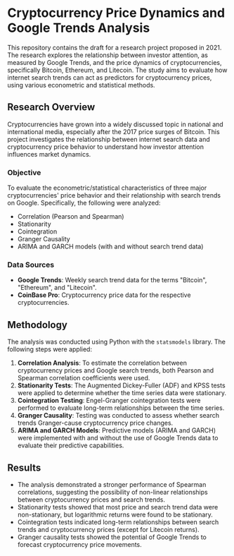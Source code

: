# Cryptocurrency Price Dynamics and Google Trends Analysis

This repository contains the draft for a research project proposed in 2021. The research explores the relationship between investor attention, as measured by Google Trends, and the price dynamics of cryptocurrencies, specifically Bitcoin, Ethereum, and Litecoin. The study aims to evaluate how internet search trends can act as predictors for cryptocurrency prices, using various econometric and statistical methods.

## Research Overview

Cryptocurrencies have grown into a widely discussed topic in national and international media, especially after the 2017 price surges of Bitcoin. This project investigates the relationship between internet search data and cryptocurrency price behavior to understand how investor attention influences market dynamics.

### Objective

To evaluate the econometric/statistical characteristics of three major cryptocurrencies' price behavior and their relationship with search trends on Google. Specifically, the following were analyzed:

- Correlation (Pearson and Spearman)
- Stationarity
- Cointegration
- Granger Causality
- ARIMA and GARCH models (with and without search trend data)

### Data Sources

- **Google Trends**: Weekly search trend data for the terms "Bitcoin", "Ethereum", and "Litecoin".
- **CoinBase Pro**: Cryptocurrency price data for the respective cryptocurrencies.

## Methodology

The analysis was conducted using Python with the `statsmodels` library. The following steps were applied:

1. **Correlation Analysis**: To estimate the correlation between cryptocurrency prices and Google search trends, both Pearson and Spearman correlation coefficients were used.
2. **Stationarity Tests**: The Augmented Dickey-Fuller (ADF) and KPSS tests were applied to determine whether the time series data were stationary.
3. **Cointegration Testing**: Engel-Granger cointegration tests were performed to evaluate long-term relationships between the time series.
4. **Granger Causality**: Testing was conducted to assess whether search trends Granger-cause cryptocurrency price changes.
5. **ARIMA and GARCH Models**: Predictive models (ARIMA and GARCH) were implemented with and without the use of Google Trends data to evaluate their predictive capabilities.

## Results

- The analysis demonstrated a stronger performance of Spearman correlations, suggesting the possibility of non-linear relationships between cryptocurrency prices and search trends.
- Stationarity tests showed that most price and search trend data were non-stationary, but logarithmic returns were found to be stationary.
- Cointegration tests indicated long-term relationships between search trends and cryptocurrency prices (except for Litecoin returns).
- Granger causality tests showed the potential of Google Trends to forecast cryptocurrency price movements.

